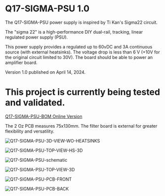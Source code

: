 # Q17-SIGMA-PSU 1.0<br>

The Q17-SIGMA-PSU power supply is inspired by Ti Kan's Sigma22 circuit. 

The "sigma 22" is a high-performance DIY dual-rail, tracking, linear regulated power supply (PSU).

This power supply provides a regulated  up to 60vDC and 3A continuous source (with external heatsinks). The voltage drop is less than 6 V (+10V for the original circuit limited to 30V). The board should be able to power an amplifier board.

Version 1.0 published on April 14, 2024.

# This project is currently being tested and validated.

<a href="https://audio.cyberkata.org/Q17-SIGMA-PSU-BOM.html">Q17-SIGMA-PSU-BOM Online Version</a><br>

The 2 Oz PCB measures 75x130mm. The filter board is external for greater flexibility and versatility.

![Q17-SIGMA-PSU-3D-VIEW-WO-HEATSINKS](https://github.com/stefaweb/Q17-Amplifier/assets/12907102/f0e94893-70dc-4894-8da3-0fec79059de2)

![Q17-SIGMA-PSU-TOP-VIEW-HS-3D](https://github.com/stefaweb/Q17-Amplifier/assets/12907102/f4cf5172-99dd-47aa-80e4-20472fcbb4d1)

![Q17-SIGMA-PSU-schematic](https://github.com/stefaweb/Q17-Amplifier/assets/12907102/7d6aa012-c6d0-4369-ac32-fd23f7e4663b)

![Q17-SIGMA-PSU-TOP-VIEW-3D](https://github.com/stefaweb/Q17-Amplifier/assets/12907102/fdda2d8c-28fc-4dc4-91bd-b2715201fd25)

![Q17-SIGMA-PSU-PCB-FRONT](https://github.com/stefaweb/Q17-Amplifier/assets/12907102/96fc4fc1-95da-414a-a732-783275d60f42)

![Q17-SIGMA-PSU-PCB-BACK](https://github.com/stefaweb/Q17-Amplifier/assets/12907102/47c351e9-3c4c-4f93-afec-cb9ac67f7ce7)

